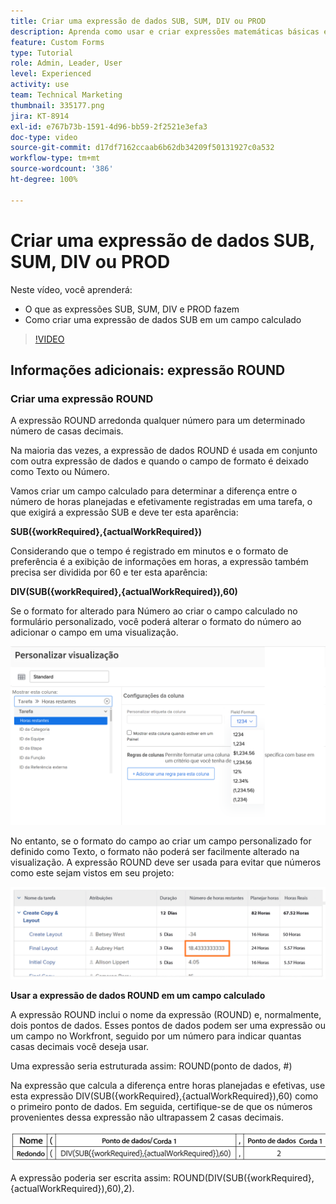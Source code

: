 ```yaml
---
title: Criar uma expressão de dados SUB, SUM, DIV ou PROD
description: Aprenda como usar e criar expressões matemáticas básicas em um campo calculado no Adobe  [!DNL Workfront].
feature: Custom Forms
type: Tutorial
role: Admin, Leader, User
level: Experienced
activity: use
team: Technical Marketing
thumbnail: 335177.png
jira: KT-8914
exl-id: e767b73b-1591-4d96-bb59-2f2521e3efa3
doc-type: video
source-git-commit: d17df7162ccaab6b62db34209f50131927c0a532
workflow-type: tm+mt
source-wordcount: '386'
ht-degree: 100%

---
```


# Criar uma expressão de dados SUB, SUM, DIV ou PROD

Neste vídeo, você aprenderá:

* O que as expressões SUB, SUM, DIV e PROD fazem
* Como criar uma expressão de dados SUB em um campo calculado

>[!VIDEO](https://video.tv.adobe.com/v/335177/?quality=12&learn=on&enablevpops)

## Informações adicionais: expressão ROUND

### Criar uma expressão ROUND

A expressão ROUND arredonda qualquer número para um determinado número de casas decimais.

Na maioria das vezes, a expressão de dados ROUND é usada em conjunto com outra expressão de dados e quando o campo de formato é deixado como Texto ou Número.

Vamos criar um campo calculado para determinar a diferença entre o número de horas planejadas e efetivamente registradas em uma tarefa, o que exigirá a expressão SUB e deve ter esta aparência:

**SUB({workRequired},{actualWorkRequired})**

Considerando que o tempo é registrado em minutos e o formato de preferência é a exibição de informações em horas, a expressão também precisa ser dividida por 60 e ter esta aparência:

**DIV(SUB({workRequired},{actualWorkRequired}),60)**

Se o formato for alterado para Número ao criar o campo calculado no formulário personalizado, você poderá alterar o formato do número ao adicionar o campo em uma visualização.

![Balanceador de carga de trabalho com relatório de utilização](assets/round01.png)

No entanto, se o formato do campo ao criar um campo personalizado for definido como Texto, o formato não poderá ser facilmente alterado na visualização. A expressão ROUND deve ser usada para evitar que números como este sejam vistos em seu projeto:

![Balanceador de carga de trabalho com relatório de utilização](assets/round02.png)

<b>Usar a expressão de dados ROUND em um campo calculado</b>

A expressão ROUND inclui o nome da expressão (ROUND) e, normalmente, dois pontos de dados. Esses pontos de dados podem ser uma expressão ou um campo no Workfront, seguido por um número para indicar quantas casas decimais você deseja usar.

Uma expressão seria estruturada assim: ROUND(ponto de dados, #)

Na expressão que calcula a diferença entre horas planejadas e efetivas, use esta expressão DIV(SUB({workRequired},{actualWorkRequired}),60) como o primeiro ponto de dados. Em seguida, certifique-se de que os números provenientes dessa expressão não ultrapassem 2 casas decimais.

![Balanceador de carga de trabalho com relatório de utilização](assets/round03.png)

A expressão poderia ser escrita assim: ROUND(DIV(SUB({workRequired},{actualWorkRequired}),60),2).
